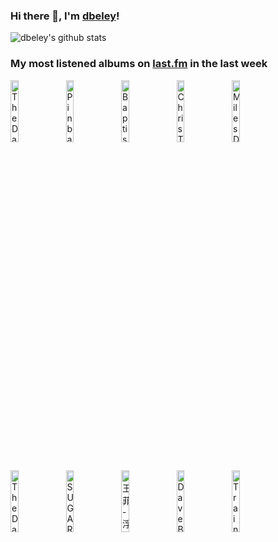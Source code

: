 ### Hi there 👋, I'm [dbeley](https://dbeley.ovh/en)!

![dbeley's github stats](https://github-readme-stats.vercel.app/api?username=dbeley)

### My most listened albums on [last.fm](https://www.last.fm/user/d_beley) in the last week

[<img src='https://lastfm.freetls.fastly.net/i/u/300x300/e887aad1c6414f3e9b59a4085cebb972.png' width='16%' height='16%' alt='The Dave Brubeck Quartet - Time Out'>](https://www.last.fm/music/the%2bdave%2bbrubeck%2bquartet/time%2bout)&nbsp;
[<img src='https://lastfm.freetls.fastly.net/i/u/300x300/02425ed2a34f4319c331bd7eeaddf9c3.jpg' width='16%' height='16%' alt='Pinback - Autumn Of The Seraphs'>](https://www.last.fm/music/pinback/autumn%2bof%2bthe%2bseraphs)&nbsp;
[<img src='https://lastfm.freetls.fastly.net/i/u/300x300/c3e3a5577f06f204268f048455179d28.jpg' width='16%' height='16%' alt='Baptiste Trotignon - Brexit Music'>](https://www.last.fm/music/baptiste%2btrotignon/brexit%2bmusic)&nbsp;
[<img src='https://lastfm.freetls.fastly.net/i/u/300x300/e1d647f324ff724f3c9563545571321c.jpg' width='16%' height='16%' alt='Chris Thile - Chris Thile & Brad Mehldau'>](https://www.last.fm/music/chris%2bthile/chris%2bthile%2b%2526%2bbrad%2bmehldau)&nbsp;
[<img src='https://lastfm.freetls.fastly.net/i/u/300x300/97d668243f4a44268bd896034493d610.jpg' width='16%' height='16%' alt='Miles Davis Quintet - Relaxin With The Miles Davis Quintet'>](https://www.last.fm/music/miles%2bdavis%2bquintet/relaxin%2527%2bwith%2bthe%2bmiles%2bdavis%2bquintet)&nbsp;
<br>
[<img src='https://lastfm.freetls.fastly.net/i/u/300x300/11b9a94f6cc5487c9f08cd601484f70e.jpg' width='16%' height='16%' alt='The Dave Brubeck Quartet - So Whats New?'>](https://www.last.fm/music/the%2bdave%2bbrubeck%2bquartet/so%2bwhat%2527s%2bnew%253f)&nbsp;
[<img src='https://lastfm.freetls.fastly.net/i/u/300x300/ad375c7964274ad09f8a8cc7b5596bef.png' width='16%' height='16%' alt='SUGAR BABE - SONGS'>](https://www.last.fm/music/sugar%2bbabe/songs)&nbsp;
[<img src='https://lastfm.freetls.fastly.net/i/u/300x300/3ed14c661d98452bca64927dfa174303.jpg' width='16%' height='16%' alt='王菲 - 浮躁'>](https://www.last.fm/music/%25e7%258e%258b%25e8%258f%25b2/%25e6%25b5%25ae%25e8%25ba%2581)&nbsp;
[<img src='https://lastfm.freetls.fastly.net/i/u/300x300/5749a4b3a18d27b9701b3406704993d3.jpg' width='16%' height='16%' alt='Dave Brubeck - One Alone'>](https://www.last.fm/music/dave%2bbrubeck/one%2balone)&nbsp;
[<img src='https://lastfm.freetls.fastly.net/i/u/300x300/164db1e1bda8fa341d078d033ad770bd.jpg' width='16%' height='16%' alt='Train Fantôme - Manémeur'>](https://www.last.fm/music/train%2bfant%25c3%25b4me/man%25c3%25a9meur)&nbsp;
<br>
